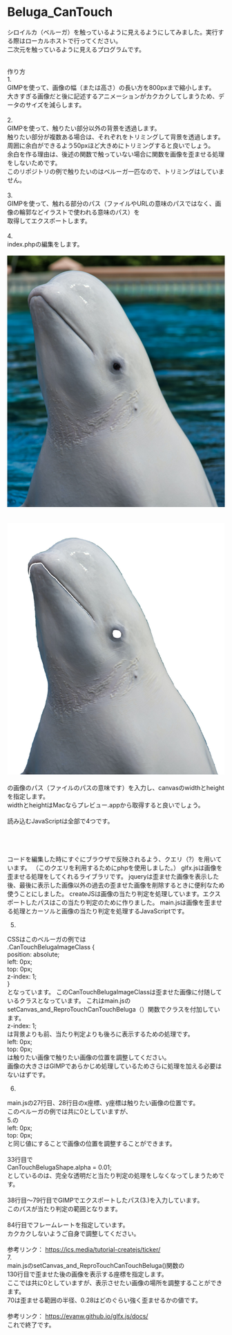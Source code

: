 # Beluga_CanTouch
シロイルカ（ベルーガ）を触っているように見えるようにしてみました。実行する際はローカルホストで行ってください。<br>
二次元を触っているように見えるプログラムです。

<br>
作り方<br>
1.<br>
GIMPを使って、画像の幅（または高さ）の長い方を800pxまで縮小します。<br>
大きすぎる画像だと後に記述するアニメーションがカクカクしてしまうため、データのサイズを減らします。<br>
<br>
2.<br>
GIMPを使って、触りたい部分以外の背景を透過します。<br>
触りたい部分が複数ある場合は、それぞれをトリミングして背景を透過します。<br>
周囲に余白ができるよう50pxほど大きめにトリミングすると良いでしょう。<br>
余白を作る理由は、後述の関数で触っていない場合に関数を画像を歪ませる処理をしないためです。<br>
このリポジトリの例で触りたいのはベルーガ一匹なので、トリミングはしていません。<br>
<br>
3.<br>
GIMPを使って、触れる部分のパス（ファイルやURLの意味のパスではなく、画像の輪郭などイラストで使われる意味のパス）を<br>
取得してエクスポートします。<br>
<br>
4.<br>
index.phpの編集をします。<br>
<div class="wrapper"><br>
  <img id="background" src="./images/background/Beluga.png" /><br>
        <br>
  <canvas id ="CanTouchBeluga" width="694" height="800"></canvas><br>
  <img id="CanTouchBelugaImage" src="./images/canTouch/CanTouchBeluga.png" alt=""><br>
</div><br>
の画像のパス（ファイルのパスの意味です）を入力し、canvasのwidthとheightを指定します。<br>
widthとheightはMacならプレビュー.appから取得すると良いでしょう。<br>
<br>
読み込むJavaScriptは全部で4つです。<br>
<script src="./js/glfx.js"></script><br>
<script src="./js/jquery.js"></script><br>
<script src="https://code.createjs.com/1.0.0/createjs.min.js"></script><br>
<script src="./js/main.js?<?php echo date('Ymd-His'); ?>"></script><br>
コードを編集した時にすぐにブラウザで反映されるよう、クエリ（?<?php ~ ?>）を用いています。
（このクエリを利用するためにphpを使用しました。）
glfx.jsは画像を歪ませる処理をしてくれるライブラリです。
jqueryは歪ませた画像を表示した後、最後に表示した画像以外の過去の歪ませた画像を削除するときに便利なため
使うことにしました。
createJSは画像の当たり判定を処理しています。エクスポートしたパスはこの当たり判定のために作りました。
main.jsは画像を歪ませる処理とカーソルと画像の当たり判定を処理するJavaScriptです。

5.
CSSはこのベルーガの例では<br>
.CanTouchBelugaImageClass {<br>
  position: absolute;<br>
  left: 0px;<br>
  top: 0px;<br>
  z-index: 1;<br>
}<br>
となっています。
このCanTouchBelugaImageClassは歪ませた画像に付随しているクラスとなっています。
これはmain.jsのsetCanvas_and_ReproTouchCanTouchBeluga（）関数でクラスを付加しています。<br>
z-index: 1;<br>
は背景よりも前、当たり判定よりも後ろに表示するための処理です。<br>
left: 0px;<br>
top: 0px;<br>
は触りたい画像で触りたい画像の位置を調整してください。<br>
画像の大きさはGIMPであらかじめ処理しているためさらに処理を加える必要はないはずです。<br>

6.
main.jsの27行目、28行目のx座標、y座標は触りたい画像の位置です。<br>
このベルーガの例では共に0としていますが、<br>
5.の<br>
left: 0px;<br>
top: 0px;<br>
と同じ値にすることで画像の位置を調整することができます。<br>
<br>
33行目で<br>
CanTouchBelugaShape.alpha = 0.01;<br>
としているのは、完全な透明だと当たり判定の処理をしなくなってしまうためです。<br>
<br>
38行目〜79行目でGIMPでエクスポートしたパス(3.)を入力しています。<br>
このパスが当たり判定の範囲となります。<br>
<br>
84行目でフレームレートを指定しています。<br>
カクカクしないようご自身で調整してください。<br>
<br>
参考リンク： https://ics.media/tutorial-createjs/ticker/
<br>
7.<br>
main.jsのsetCanvas_and_ReproTouchCanTouchBeluga()関数の<br>
130行目で歪ませた後の画像を表示する座標を指定します。<br>
ここでは共に0としていますが、表示させたい画像の場所を調整することができます。<br>
70は歪ませる範囲の半径、0.28はどのぐらい強く歪ませるかの値です。<br>
<br>
参考リンク： https://evanw.github.io/glfx.js/docs/
<br>
これで終了です。<br>
<br>




